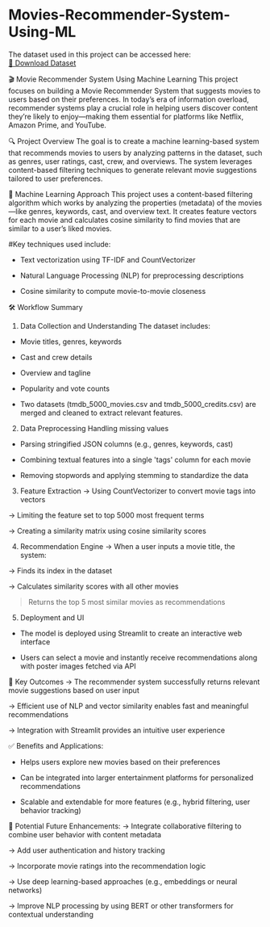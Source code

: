 # Movies-Recommender-System-Using-ML
The dataset used in this project can be accessed here:  
[📁 Download Dataset](https://www.kaggle.com/datasets/tmdb/tmdb-movie-metadata)

🎬 Movie Recommender System Using Machine Learning
This project focuses on building a Movie Recommender System that suggests movies to users based on their preferences. In today’s era of information overload, recommender systems play a crucial role in helping users discover content they’re likely to enjoy—making them essential for platforms like Netflix, Amazon Prime, and YouTube.

🔍 Project Overview
The goal is to create a machine learning-based system that recommends movies to users by analyzing patterns in the dataset, such as genres, user ratings, cast, crew, and overviews. The system leverages content-based filtering techniques to generate relevant movie suggestions tailored to user preferences.

🧠 Machine Learning Approach
This project uses a content-based filtering algorithm which works by analyzing the properties (metadata) of the movies—like genres, keywords, cast, and overview text. It creates feature vectors for each movie and calculates cosine similarity to find movies that are similar to a user’s liked movies.

#Key techniques used include:

- Text vectorization using TF-IDF and CountVectorizer

- Natural Language Processing (NLP) for preprocessing descriptions

- Cosine similarity to compute movie-to-movie closeness

🛠 Workflow Summary
1. Data Collection and Understanding
The dataset includes:

- Movie titles, genres, keywords

- Cast and crew details

- Overview and tagline

- Popularity and vote counts

- Two datasets (tmdb_5000_movies.csv and tmdb_5000_credits.csv) are merged and cleaned to extract relevant features.

2. Data Preprocessing
Handling missing values

- Parsing stringified JSON columns (e.g., genres, keywords, cast)

- Combining textual features into a single 'tags' column for each movie

- Removing stopwords and applying stemming to standardize the data

3. Feature Extraction
-> Using CountVectorizer to convert movie tags into vectors

-> Limiting the feature set to top 5000 most frequent terms

-> Creating a similarity matrix using cosine similarity scores

4. Recommendation Engine
-> When a user inputs a movie title, the system:

-> Finds its index in the dataset

-> Calculates similarity scores with all other movies

> Returns the top 5 most similar movies as recommendations

5. Deployment and UI
- The model is deployed using Streamlit to create an interactive web interface

- Users can select a movie and instantly receive recommendations along with poster images fetched via API

🎯 Key Outcomes
-> The recommender system successfully returns relevant movie suggestions based on user input

-> Efficient use of NLP and vector similarity enables fast and meaningful recommendations

-> Integration with Streamlit provides an intuitive user experience

✅ Benefits and Applications:
- Helps users explore new movies based on their preferences

- Can be integrated into larger entertainment platforms for personalized recommendations

- Scalable and extendable for more features (e.g., hybrid filtering, user behavior tracking)

🚀 Potential Future Enhancements:
-> Integrate collaborative filtering to combine user behavior with content metadata

-> Add user authentication and history tracking

-> Incorporate movie ratings into the recommendation logic

-> Use deep learning-based approaches (e.g., embeddings or neural networks)

-> Improve NLP processing by using BERT or other transformers for contextual understanding
